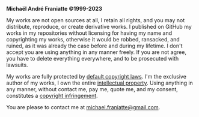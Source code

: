 ﻿  
<b>Michaël André Franiatte ©1999-2023</b>  
  
My works are not open sources at all, I retain all rights, and you may not distribute, reproduce, or create derivative works. I published on GitHub my works in my repositories without licensing for having my name and copyrighting my works, otherwise it would be robbed, ransacked, and ruined, as it was already the case before and during my lifetime. I don't accept you are using anything in any manner freely. If you are not agree, you have to delete everything everywhere, and to be prosecuted with lawsuits.  
  
My works are fully protected by [default copyright laws](https://docs.github.com/en/repositories/managing-your-repositorys-settings-and-features/customizing-your-repository/licensing-a-repository). I'm the exclusive author of my works, I own the entire [intellectual property](https://www.microsoft.com/en-us/legal/intellectualproperty/copyright). Using anything in any manner, without contact me, pay me, quote me, and my consent, constitutes a [copyright infringement](https://www.copyright.gov/help/faq/faq-definitions.html).  
  
You are please to contact me at michael.franiatte@gmail.com.  
  